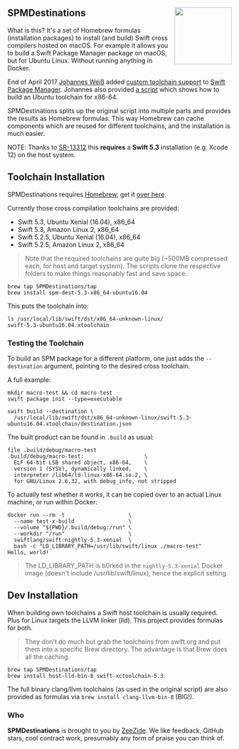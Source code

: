 <h2>SPMDestinations
  <img src="http://zeezide.com/img/SwiftXcodePkgIcon.svg"
       align="right" width="128" height="128" />
</h2>

What is this? It's a set of Homebrew formulas (installation packages) to install
(and build) Swift cross compilers hosted on macOS.
For example it allows you to build a Swift Package Manager package on macOS,
but for Ubuntu Linux. Without running anything in Docker.

End of April 2017
[Johannes Weiß](https://github.com/weissi)
added
[custom toolchain support](https://github.com/apple/swift-package-manager/pull/1098)
to 
[Swift Package Manager](https://github.com/apple/swift-package-manager).
Johannes also provided 
[a script](https://github.com/apple/swift-package-manager/blob/main/Utilities/build_ubuntu_cross_compilation_toolchain)
which shows how to build an Ubuntu toolchain for x86-64.

SPMDestinations splits up the original script into multiple parts and provides
the results as Homebrew formulas. This way Homebrew can cache components which
are reused for different toolchains, and the installation is much easier.

NOTE: Thanks to [SR-13312](https://bugs.swift.org/browse/SR-13312) this 
      **requires** a **Swift 5.3** installation (e.g. Xcode 12) on the host 
      system.

## Toolchain Installation

SPMDestinations requires [Homebrew](https://brew.sh),
get it [over here](https://brew.sh).

Currently those cross compilation toolchains are provided:
- Swift 5.3, Ubuntu Xenial (16.04), x86_64
- Swift 5.3, Amazon Linux 2, x86_64
- Swift 5.2.5, Ubuntu Xenial (16.04), x86_64
- Swift 5.2.5, Amazon Linux 2, x86_64

> Note that the required toolchains are quite big (~500MB compressed each, for
> host and target system).
> The scripts clone the respective folders to make things reasonably fast and
> save space.

```shell
brew tap SPMDestinations/tap
brew install spm-dest-5.3-x86_64-ubuntu16.04
```

This puts the toolchain into:
```shell
ls /usr/local/lib/swift/dst/x86_64-unknown-linux/
swift-5.3-ubuntu16.04.xtoolchain
```

### Testing the Toolchain

To build an SPM package for a different platform,
one just adds the `--destination` argument, pointing to the desired
cross toolchain.

A full example:
```shell
mkdir macro-test && cd macro-test
swift package init --type=executable

swift build --destination \
  /usr/local/lib/swift/dst/x86_64-unknown-linux/swift-5.3-ubuntu16.04.xtoolchain/destination.json
```

The built product can be found in `.build` as usual:
```shell
file .build/debug/macro-test
.build/debug/macro-test:                   \
  ELF 64-bit LSB shared object, x86-64,    \
  version 1 (SYSV), dynamically linked,    \
  interpreter /lib64/ld-linux-x86-64.so.2, \
  for GNU/Linux 2.6.32, with debug_info, not stripped
```

To actually test whether it works, it can be copied over to an actual Linux
machine, or run within Docker:
```shell
docker run --rm -t                    \
  --name test-x-build                 \
  --volume "${PWD}/.build/debug:/run" \
  --workdir "/run"                    \
  swiftlang/swift:nightly-5.3-xenial  \
  bash -c "LD_LIBRARY_PATH=/usr/lib/swift/linux ./macro-test"
Hello, world!
```
> The LD_LIBRARY_PATH is b0rked in the `nightly-5.3-xenial` Docker image
> (doesn't include /usr/lib/swift/linux),
> hence the explicit setting.


## Dev Installation

When building own toolchains a Swift host toolchain is usually required.
Plus for Linux targets the LLVM linker (lld).
This project provides formulas for both.

> They don't do much but grab the toolchains from swift.org and put them into a
> specific Brew directory. The advantage is that Brew does all the caching.

```shell
brew tap SPMDestinations/tap
brew install host-lld-bin-8 swift-xctoolchain-5.3
```

The full binary clang/llvm toolchains (as used in the original script)
are also provided as formulas via `brew install clang-llvm-bin-8` (BIG!).


### Who

**SPMDestinations** is brought to you by
[ZeeZide](http://zeezide.de).
We like feedback, GitHub stars, cool contract work,
presumably any form of praise you can think of.
